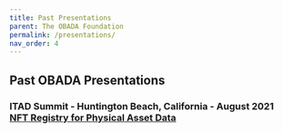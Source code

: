 ```yaml
---
title: Past Presentations
parent: The OBADA Foundation
permalink: /presentations/
nav_order: 4
---
```


## Past OBADA Presentations

### ITAD Summit - Huntington Beach, California - August 2021 <br/> [NFT Registry for Physical Asset Data](/foundation/presentations/2021/itad-summit) 



